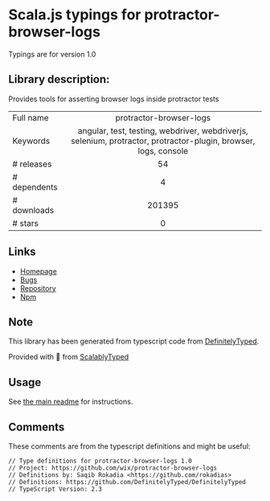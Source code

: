 
# Scala.js typings for protractor-browser-logs

Typings are for version 1.0

## Library description:
Provides tools for asserting browser logs inside protractor tests

|                    |                 |
| ------------------ | :-------------: |
| Full name          | protractor-browser-logs |
| Keywords           | angular, test, testing, webdriver, webdriverjs, selenium, protractor, protractor-plugin, browser, logs, console |
| # releases         | 54 |
| # dependents       | 4 |
| # downloads        | 201395 |
| # stars            | 0 |

## Links
- [Homepage](https://github.com/wix/protractor-browser-logs#readme)
- [Bugs](https://github.com/wix/protractor-browser-logs/issues)
- [Repository](https://github.com/wix/protractor-browser-logs)
- [Npm](https://www.npmjs.com/package/protractor-browser-logs)
    


## Note
This library has been generated from typescript code from [DefinitelyTyped](https://definitelytyped.org).

Provided with :purple_heart: from [ScalablyTyped](https://github.com/oyvindberg/ScalablyTyped)

## Usage
See [the main readme](../../readme.md) for instructions.

## Comments

These comments are from the typescript definitions and might be useful:
```
// Type definitions for protractor-browser-logs 1.0
// Project: https://github.com/wix/protractor-browser-logs
// Definitions by: Saqib Rokadia <https://github.com/rokadias>
// Definitions: https://github.com/DefinitelyTyped/DefinitelyTyped
// TypeScript Version: 2.3

```

